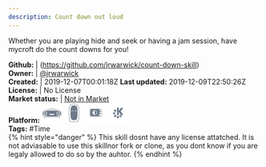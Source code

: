 ```yaml
---
description: Count down out loud
---
```

Whether you are playing hide and seek or having a jam session, have mycroft do the count downs for you!

**Github:** | (https://github.com/jrwarwick/count-down-skill)  
**Owner:** | [@jrwarwick](https://github.com/jrwarwick)  
**Created:** | 2019-12-07T00:01:18Z  **Last updated:** 2019-12-09T22:50:26Z  
**License:** | No License  
**Market status:** | [Not in Market](https://market.mycroft.ai/skill/)  
**Platform:**   ![](.gitbook/assets/mark-1-icon.png)  ![](.gitbook/assets/mark-2-icon.png)  ![](.gitbook/assets/picroft-icon.png)  ![](.gitbook/assets/kde.png)   
**Tags:** \#Time   
{% hint style="danger" %}
This skill dosnt have any license attatched. It is not adviasable to use this skillnor fork or clone, as you dont know if you are legaly allowed to do so by the auhtor.
{% endhint %}
